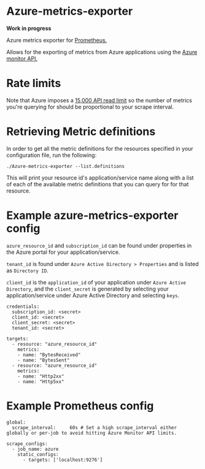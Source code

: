 # Azure-metrics-exporter

**Work in progress**

Azure metrics exporter for [Prometheus.](https://prometheus.io)

Allows for the exporting of metrics from Azure applications using the [Azure monitor API.](https://docs.microsoft.com/en-us/azure/monitoring-and-diagnostics/monitoring-rest-api-walkthrough)

# Rate limits

Note that Azure imposes a [15,000 API read limit](https://docs.microsoft.com/en-us/azure/azure-resource-manager/resource-manager-request-limits) so the number of metrics you're querying for should be proportional to your scrape interval.

# Retrieving Metric definitions

In order to get all the metric definitions for the resources specified in your configuration file, run the following:

`./Azure-metrics-exporter --list.definitions`

This will print your resource id's application/service name along with a list of each of the available metric definitions that you can query for for that resource.

# Example azure-metrics-exporter config

`azure_resource_id` and `subscription_id` can be found under properties in the Azure portal for your application/service.

`tenant_id` is found under `Azure Active Directory > Properties` and is listed as `Directory ID`.

`client_id` is the `application_id` of your application under `Azure Active Directory`, and the `client_secret` is generated by selecting your application/service under Azure Active Directory and selecting `keys`.

```
credentials:
  subscription_id: <secret>
  client_id: <secret>
  client_secret: <secret>
  tenant_id: <secret>

targets:
  - resource: "azure_resource_id"
    metrics:
    - name: "BytesReceived"
    - name: "BytesSent"
  - resource: "azure_resource_id"
    metrics:
    - name: "Http2xx"
    - name: "Http5xx"
```

# Example Prometheus config

```
global:
  scrape_interval:     60s # Set a high scrape_interval either globally or per-job to avoid hitting Azure Monitor API limits.

scrape_configs:
  - job_name: azure
    static_configs:
      - targets: ['localhost:9276']
```
